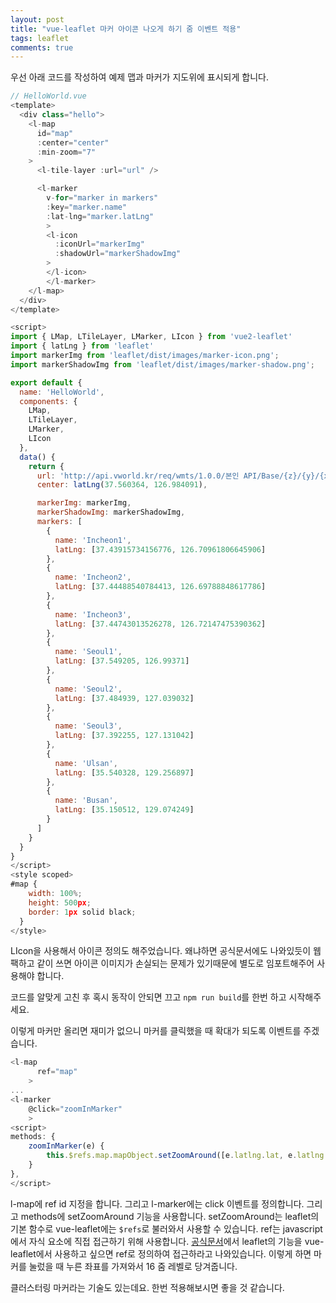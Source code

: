 ```yaml
---
layout: post
title: "vue-leaflet 마커 아이콘 나오게 하기 줌 이벤트 적용"
tags: leaflet
comments: true
---
```


우선 아래 코드를 작성하여 예제 맵과 마커가 지도위에 표시되게 합니다.

```javascript
// HelloWorld.vue
<template>
  <div class="hello">
    <l-map
      id="map"
      :center="center"
      :min-zoom="7"
    >
      <l-tile-layer :url="url" />

      <l-marker
        v-for="marker in markers"
        :key="marker.name"
        :lat-lng="marker.latLng"
        >
        <l-icon
          :iconUrl="markerImg"
          :shadowUrl="markerShadowImg"
        >
        </l-icon>
        </l-marker>
    </l-map>
  </div>
</template>

<script>
import { LMap, LTileLayer, LMarker, LIcon } from 'vue2-leaflet'
import { latLng } from 'leaflet'
import markerImg from 'leaflet/dist/images/marker-icon.png';
import markerShadowImg from 'leaflet/dist/images/marker-shadow.png';

export default {
  name: 'HelloWorld',
  components: {
    LMap,
    LTileLayer,
    LMarker,
    LIcon
  },
  data() {
    return {
      url: 'http://api.vworld.kr/req/wmts/1.0.0/본인 API/Base/{z}/{y}/{x}.png',
      center: latLng(37.560364, 126.984091),

      markerImg: markerImg,
      markerShadowImg: markerShadowImg,
      markers: [
        {
          name: 'Incheon1',
          latLng: [37.43915734156776, 126.70961806645906]
        },
        {
          name: 'Incheon2',
          latLng: [37.44488540784413, 126.69788848617786]
        },
        {
          name: 'Incheon3',
          latLng: [37.44743013526278, 126.72147475390362]
        },
        {
          name: 'Seoul1',
          latLng: [37.549205, 126.99371]
        },
        {
          name: 'Seoul2',
          latLng: [37.484939, 127.039032]
        },
        {
          name: 'Seoul3',
          latLng: [37.392255, 127.131042]
        },
        {
          name: 'Ulsan',
          latLng: [35.540328, 129.256897]
        },
        {
          name: 'Busan',
          latLng: [35.150512, 129.074249]
        }
      ]      
    }
  }
}
</script>
<style scoped>
#map {
    width: 100%;
    height: 500px;
    border: 1px solid black;
  }
</style>

```

LIcon을 사용해서 아이콘 정의도 해주었습니다. 왜냐하면 공식문서에도 나와있듯이 웹팩하고 같이 쓰면 아이콘 이미지가 손실되는 문제가 있기때문에 별도로 임포트해주어 사용해야 합니다.

코드를 알맞게 고친 후 혹시 동작이 안되면 끄고 `npm run build`를 한번 하고 시작해주세요.

이렇게 마커만 올리면 재미가 없으니 마커를 클릭했을 때 확대가 되도록 이벤트를 주겠습니다.


```javascript
<l-map
      ref="map"
    >
...
<l-marker
    @click="zoomInMarker"
    >
<script>
methods: {
    zoomInMarker(e) {
        this.$refs.map.mapObject.setZoomAround([e.latlng.lat, e.latlng.lng], 16);
    }    
},
</script>
```
l-map에 ref id 지정을 합니다. 그리고 l-marker에는 click 이벤트를 정의합니다. 그리고 methods에 setZoomAround 기능을 사용합니다. setZoomAround는 leaflet의 기본 함수로 vue-leaflet에는 `$refs`로 불러와서 사용할 수 있습니다. ref는 javascript에서 자식 요소에 직접 접근하기 위해 사용합니다. [공식문서](https://vue2-leaflet.netlify.app/quickstart/#accessing-leaflet-api)에서 leaflet의 기능을 vue-leaflet에서 사용하고 싶으면 ref로 정의하여 접근하라고 나와있습니다. 이렇게 하면 마커를 눌렀을 때 누른 좌표를 가져와서 16 줌 레벨로 당겨줍니다.

클러스터링 마커라는 기술도 있는데요. 한번 적용해보시면 좋을 것 같습니다.